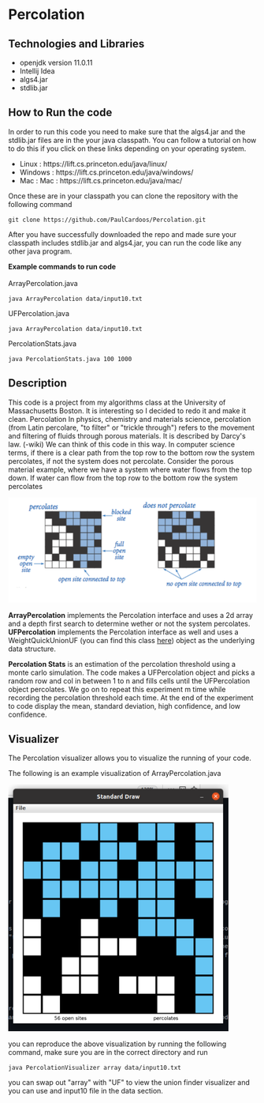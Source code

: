 # Percolation
## Technologies and Libraries
<ul> 
<li> openjdk version 11.0.11 </li>
<li> Intellij Idea</li>
<li> algs4.jar </li>
<li> stdlib.jar </li>
</ul>

## How to Run the code
In order to run this code you need to make sure that the algs4.jar and the stdlib.jar files are in the your java classpath. You can follow a tutorial on how to 
do this if you click on these links depending on your operating system.

<ul> 
<li>Linux : https://lift.cs.princeton.edu/java/linux/ </li>
<li>Windows : https://lift.cs.princeton.edu/java/windows/</li>
<li>Mac : Mac : https://lift.cs.princeton.edu/java/mac/ </li>
</ul>

Once these are in your classpath you can clone the repository with the following command

```
git clone https://github.com/PaulCardoos/Percolation.git
```

After you have successfully downloaded the repo and made sure your classpath includes stdlib.jar and algs4.jar, you can run the code like any other java program.

<b>Example commands to run code</b><br><br>
ArrayPercolation.java 
```
java ArrayPercolation data/input10.txt
```
UFPercolation.java 
```
java ArrayPercolation data/input10.txt
```
PercolationStats.java
```
java PercolationStats.java 100 1000
```

## Description
This code is a project from my algorithms class at the University of Massachusetts Boston. It is interesting so I decided to redo it and make it clean. Percolation
In physics, chemistry and materials science, percolation (from Latin percolare, "to filter" or "trickle through") refers to the movement and filtering of fluids through
porous materials. It is described by Darcy's law. (-wiki) We can think of this code in this way. In computer science terms, if there is a clear path from the top 
row to the bottom row the system percolates, if not the system does not percolate. Consider the porous material example, where we have a system where water flows from the
top down. If water can flow from the top row to the bottom row the system percolates


<img src="percolates.png">

<b>ArrayPercolation</b> implements the Percolation interface and uses a 2d array and a depth first search to determine wether or not the system percolates. 
<b>UFPercolation</b> implements the Percolation interface as well and uses a WeightQuickUnionUF (you can find this class <a href="https://algs4.cs.princeton.edu/code/edu/princeton/cs/algs4/WeightedQuickUnionUF.java.html">here</a>) 
object as the underlying data structure.

<b>Percolation Stats</b> is an estimation of the percolation threshold using a monte carlo simulation. The code makes a UFPercolation object and picks a random row and col
in between 1 to n and fills cells until the UFPercolation object percolates. We go on to repeat this experiment m time while recording the percolation threshold each time.
At the end of the experiment to code display the mean, standard deviation, high confidence, and low confidence.

## Visualizer

The Percolation visualizer allows you to visualize the running of your code. 

The following is an example visualization of ArrayPercolation.java

<img src="arrayPercolation.png" height=500rem>

you can reproduce the above visualization by running the following command, make sure you are in the correct directory and run 

```
java PercolationVisualizer array data/input10.txt
```
you can swap out "array" with "UF" to view the union finder visualizer and you can use and input10 file in the data section.







